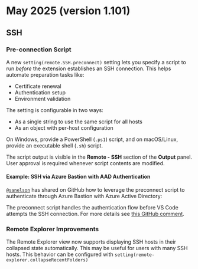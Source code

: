 # May 2025 (version 1.101)

## SSH

### Pre-connection Script

A new `setting(remote.SSH.preconnect)` setting lets you specify a script to run _before_ the extension establishes an SSH connection. This helps automate preparation tasks like:

* Certificate renewal
* Authentication setup
* Environment validation

The setting is configurable in two ways:
* As a single string to use the same script for all hosts
* As an object with per-host configuration

On Windows, provide a PowerShell (`.ps1`) script, and on macOS/Linux, provide an executable shell (`.sh`) script.

The script output is visible in the **Remote - SSH** section of the **Output** panel.  User approval is required whenever script contents are modified.

#### Example: SSH via Azure Bastion with AAD Authentication

[`@sanelson`](https://github.com/microsoft/vscode-remote-release/issues/7179#issuecomment-2849603475) has shared on GitHub how to leverage the preconnect script to authenticate through Azure Bastion with Azure Active Directory:

The preconnect script handles the authentication flow before VS Code attempts the SSH connection. For more details see [this GitHub comment](https://github.com/microsoft/vscode-remote-release/issues/7179#issuecomment-2941689488).


### Remote Explorer Improvements

The Remote Explorer view now supports displaying SSH hosts in their collapsed state automatically. This may be useful for users with many SSH hosts. This behavior can be configured with `setting(remote-explorer.collapseRecentFolders)`